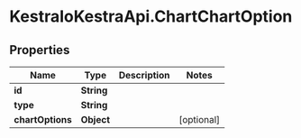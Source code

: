 # KestraIoKestraApi.ChartChartOption

## Properties

Name | Type | Description | Notes
------------ | ------------- | ------------- | -------------
**id** | **String** |  | 
**type** | **String** |  | 
**chartOptions** | **Object** |  | [optional] 



